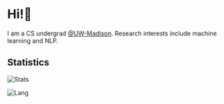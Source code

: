 
<h1>Hi!👋</h1>

I am a CS undergrad [@UW-Madison](https://www.cs.wisc.edu). Research interests include machine learning and NLP. 

## Statistics

![Stats](https://github-readme-stats-git-masterrstaa-rickstaa.vercel.app/api?username=Yuhan-W&hide=stars,prs&theme=vue)

![Lang](https://github-readme-stats.vercel.app/api/top-langs/?username=Yuhan-W&hide=javascript&theme=vue&layout=compact)
